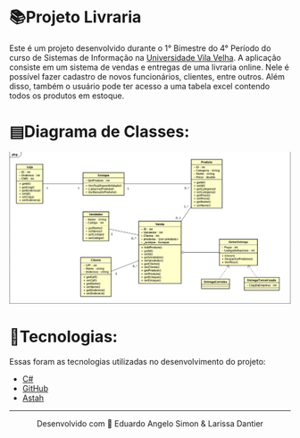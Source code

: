 # 📚Projeto Livraria

Este é um projeto desenvolvido durante o 1° Bimestre do 4° Período do curso de Sistemas de Informação na <a href="https://uvv.br/" target="_blank">Universidade Vila Velha</a>. A aplicação consiste em um sistema de vendas e entregas de uma livraria online. Nele é possível fazer cadastro de novos funcionários, clientes, entre outros. Além disso, também o usuário pode ter acesso a uma tabela excel contendo todos os produtos em estoque.

# ▤Diagrama de Classes:
<img src="https://github.com/eduardoangelosimon/Projeto-Livraria/blob/main/DiagramaDeClassesFinalLivraria.png?raw=true">

# 🚀Tecnologias:

Essas foram as tecnologias utilizadas no desenvolvimento do projeto:


- <a href="https://docs.microsoft.com/pt-br/dotnet/csharp/" target="_blank">C#</a> <br>
- <a href="https://github.com/" target="_blank">GitHub</a> <br>
- <a href="https://astah.net/">Astah</a> <br>
________________________________________________________________________________________________________________________________________________________________________________
<p align="center">Desenvolvido com 🧡 Eduardo Angelo Simon & Larissa Dantier</p>
